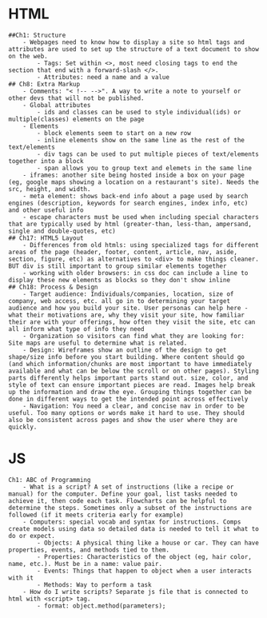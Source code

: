 # HTML
    ##Ch1: Structure
        - Webpages need to know how to display a site so html tags and attributes are used to set up the structure of a text document to show on the web. 
            - Tags: Set within <>, most need closing tags to end the section that end with a forward-slash </>. 
            - Attributes: need a name and a value
    ## Ch8: Extra Markup
        - Comments: "< !-- -->". A way to write a note to yourself or other devs that will not be published.
        - Global attributes
            - ids and classes can be used to style individual(ids) or multiple(classes) elements on the page
        - Elements
            - block elements seem to start on a new row
            - inline elements show on the same line as the rest of the text/elements
            - div tags can be used to put multiple pieces of text/elements together into a block
            - span allows you to group text and elemets in the same line
        - iframes: another site being hosted inside a box on your page (eg, google maps showing a location on a restaurant's site). Needs the src, height, and width.
        - meta element: shows back-end info about a page used by search engines (description, keywords for search engines, index info, etc) and other useful info
        - escape characters must be used when including special characters that are typically used by html (greater-than, less-than, ampersand, single and double-quotes, etc)
    ## Ch17: HTML5 Layout
        - Differences from old htmls: using specialized tags for different areas of the page (header, footer, content, article, nav, aside, section, figure, etc) as alternatives to <div> to make things cleaner. BUT div is still important to group similar elements together
        - working with older browsers: in css doc can include a line to display these new elements as blocks so they don't show inline
    ## Ch18: Process & Design
        - Target audience: Individuals/companies, location, size of company, web access, etc. all go in to determining your target audience and how you build your site. User personas can help here - what their motivations are, why they visit your site, how familiar their are with your offerings, how often they visit the site, etc can all inform what type of info they need
        - Organization so visitors can find what they are looking for: Site maps are useful to determine what is related. 
        - Design: Wireframes show an outline of the design to get shape/size info before you start building. Where content should go (and which information/chunks are most important to have immediately available and what can be below the scroll or on other pages). Styling parts differently helps important parts stand out. size, color, and style of text can ensure important pieces are read. Images help break up the information and draw the eye. Grouping things together can be done in different ways to get the intended point across effectively
        - Navigation: You need a clear, and concise nav in order to be useful. Too many options or words make it hard to use. They should also be consistent across pages and show the user where they are quickly.
# JS
    Ch1: ABC of Programming
        - What is a script? A set of instructions (like a recipe or manual) for the computer. Define your goal, list tasks needed to achieve it, then code each task. Flowcharts can be helpful to determine the steps. Sometimes only a subset of the instructions are followed (if it meets criteria early for example)
        - Computers: special vocab and syntax for instructions. Comps create models using data so detailed data is needed to tell it what to do or expect.
            - Objects: A physical thing like a house or car. They can have properties, events, and methods tied to them.
            - Properties: Characteristics of the object (eg, hair color, name, etc.). Must be in a name: value pair.
            - Events: Things that happen to object when a user interacts with it
            - Methods: Way to perform a task
        - How do I write scripts? Separate js file that is connected to html with <script> tag.
            - format: object.method(parameters);